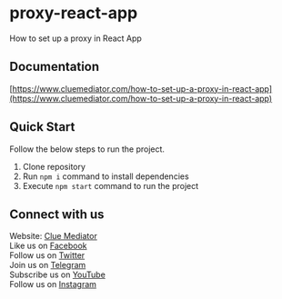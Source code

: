# proxy-react-app

How to set up a proxy in React App

## Documentation

[https://www.cluemediator.com/how-to-set-up-a-proxy-in-react-app](https://www.cluemediator.com/how-to-set-up-a-proxy-in-react-app)

## Quick Start

Follow the below steps to run the project.

1. Clone repository
2. Run `npm i` command to install dependencies
3. Execute `npm start` command to run the project

## Connect with us

Website: [Clue Mediator](https://www.cluemediator.com)  
Like us on [Facebook](https://www.facebook.com/thecluemediator)  
Follow us on [Twitter](https://twitter.com/cluemediator)  
Join us on [Telegram](https://t.me/cluemediator)  
Subscribe us on [YouTube](https://www.youtube.com/ClueMediator)  
Follow us on [Instagram](https://www.instagram.com/clue_mediator)
